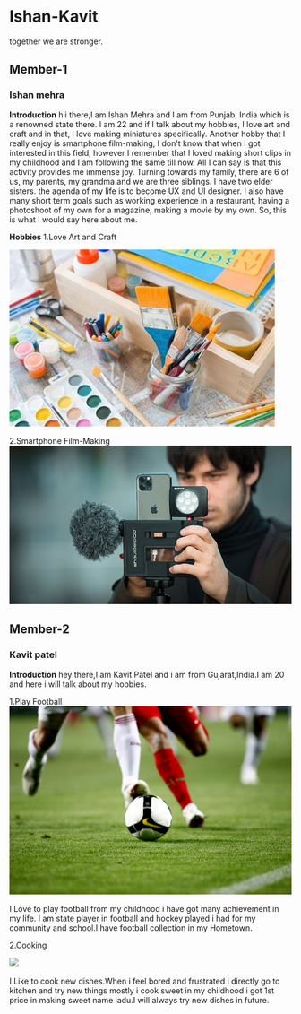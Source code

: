 # Ishan-Kavit
together we are stronger.

## Member-1 
### Ishan mehra
**Introduction**
hii there,I am Ishan Mehra and I am from Punjab, India which is a renowned state there. I am 22 and if I talk about my hobbies, I love art and craft and in that, I love making miniatures specifically. Another hobby that I really enjoy is smartphone film-making, I don't know that when I got interested in this field, however I remember that I loved making short clips in my childhood and I am following the same till now. All I can say is that this activity provides me immense joy. Turning towards my family, there are 6 of us, my parents, my grandma and we are three siblings. I have two elder sisters. the agenda of my life is to become UX and UI designer. I also have many short term goals such as working experience in a restaurant, having a photoshoot of my own for a magazine, making a movie by my own. So, this is what I would say here about me.

**Hobbies**
1.Love Art and Craft

<img src="images/art and craft.jpeg">  


2.Smartphone Film-Making  
<img src="images/videography.jpg">

## Member-2
### Kavit patel
**Introduction**
hey there,I am Kavit Patel and i am from Gujarat,India.I am 20 and here i will talk about my hobbies.

1.Play Football
<img src="images/Football.jpg"> 

I Love to play football from my childhood i have got many achievement in my life. I am state player in football and hockey played i had for my community and school.I have football collection in my Hometown.

2.Cooking

<img src="images/Cooking.avif">

I Like to cook new dishes.When i feel bored and frustrated i directly go to kitchen and try new things mostly i cook sweet in my childhood i got 1st price in making sweet name ladu.I will always try new dishes in future.





